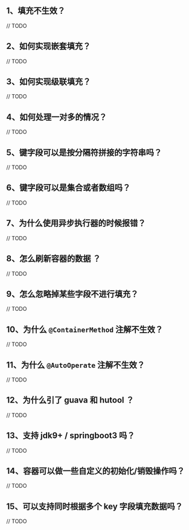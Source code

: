 ## 1、填充不生效？

// TODO

## 2、如何实现嵌套填充？

// TODO

## 3、如何实现级联填充？

// TODO

## 4、如何处理一对多的情况？

// TODO

## 5、键字段可以是按分隔符拼接的字符串吗？

// TODO

## 6、键字段可以是集合或者数组吗？

// TODO

## 7、为什么使用异步执行器的时候报错？

// TODO

## 8、怎么刷新容器的数据 ？

// TODO

## 9、怎么忽略掉某些字段不进行填充？

// TODO

## 10、为什么 `@ContainerMethod` 注解不生效？

// TODO

## 11、为什么 `@AutoOperate` 注解不生效？

// TODO

## 12、为什么引了 guava 和 hutool ？

// TODO

## 13、支持 jdk9+ / springboot3 吗？

// TODO

## 14、容器可以做一些自定义的初始化/销毁操作吗？

// TODO

## 15、可以支持同时根据多个 key 字段填充数据吗？

// TODO
